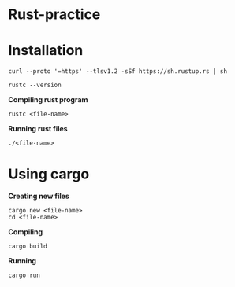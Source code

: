 # Rust-practice

# Installation
```
curl --proto '=https' --tlsv1.2 -sSf https://sh.rustup.rs | sh
```
```
rustc --version
```
**Compiling rust program** 
```
rustc <file-name>
```

**Running rust files**
```
./<file-name>
```
# Using cargo

**Creating new files**
```
cargo new <file-name>
cd <file-name>
```
**Compiling**
```
cargo build
```
**Running**
```
cargo run
```
